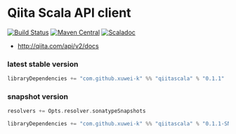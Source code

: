 # Qiita Scala API client

[![Build Status](https://secure.travis-ci.org/xuwei-k/qiitascala.png)](http://travis-ci.org/xuwei-k/qiitascala)
[![Maven Central](https://maven-badges.herokuapp.com/maven-central/com.github.xuwei-k/qiitascala_2.11/badge.svg)](https://maven-badges.herokuapp.com/maven-central/com.github.xuwei-k/qiitascala_2.11)
[![Scaladoc](http://javadoc-badge.appspot.com/com.github.xuwei-k/qiitascala_2.11.svg?label=scaladoc)](http://javadoc-badge.appspot.com/com.github.xuwei-k/qiitascala_2.11)

- <http://qiita.com/api/v2/docs>

### latest stable version

```scala
libraryDependencies += "com.github.xuwei-k" %% "qiitascala" % "0.1.1"
```

### snapshot version

```scala
resolvers += Opts.resolver.sonatypeSnapshots

libraryDependencies += "com.github.xuwei-k" %% "qiitascala" % "0.1.1-SNAPSHOT"
```
